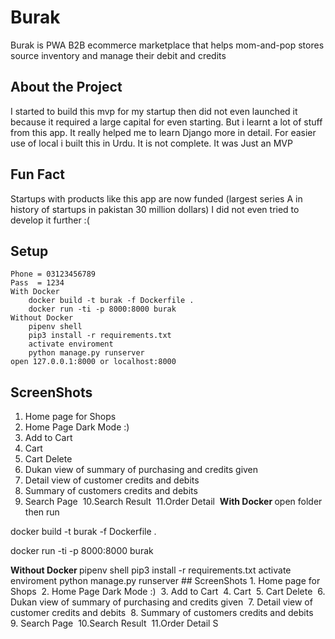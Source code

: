 # Burak
Burak is PWA B2B ecommerce marketplace that helps mom-and-pop stores source inventory and manage their debit and credits



## About the Project
I started to build this mvp for my startup then did not even launched it because it required a large capital for even starting. But i learnt a lot of stuff from this app. It really helped me to learn Django more in detail. 
For easier use of local i built this in Urdu. It is not complete. It was Just an MVP
## Fun Fact
Startups with products like this app are now funded (largest series A in history of startups in pakistan 30 million dollars)
I did not even tried to develop it further :(
## Setup
	Phone = 03123456789
	Pass  = 1234
	With Docker 
		docker build -t burak -f Dockerfile .
		docker run -ti -p 8000:8000 burak
	Without Docker 
		pipenv shell
		pip3 install -r requirements.txt
		activate enviroment
		python manage.py runserver
	open 127.0.0.1:8000 or localhost:8000

## ScreenShots

1. Home page for Shops <img src='./screenshots/home.png' alt='' />
2. Home Page Dark Mode :) <img src='./screenshots/home_dark.png' alt='' />
3. Add to Cart <img src='./screenshots/add_to_cart.png' alt='' />
4. Cart <img src='./screenshots/cart.png' alt='' />
5. Cart Delete <img src='./screenshots/cart_delete.png' alt='' />
6. Dukan view of summary of purchasing and credits given <img src='./screenshots/dukan_acc_detail.png' alt='' />
7. Detail view of customer credits and debits <img src='./screenshots/khata_view_customer.png' alt='' />
8. Summary of customers credits and debits <img src='./screenshots/khata.png' alt='' />
9. Search Page <img src='./screenshots/search_p.png' alt='' />
10.Search Result <img src='./screenshots/search_result.png' alt='' />
11.Order Detail <img src='./screenshots/order_detail.png' alt='' />
<b> With Docker </b> 
open folder then run
<p>docker build -t burak -f Dockerfile .</p>
<p>docker run -ti -p 8000:8000 burak</p>
<b> Without Docker </b>
pipenv shell
pip3 install -r requirements.txt
activate enviroment
python manage.py runserver
## ScreenShots
  1. Home page for Shops <img src='./screenshots/home.png' alt='' />
  2. Home Page Dark Mode :) <img src='./screenshots/home_dark.png' alt='' />
  3. Add to Cart <img src='./screenshots/add_to_cart.png' alt='' />
  4. Cart <img src='./screenshots/cart.png' alt='' />
  5. Cart Delete <img src='./screenshots/cart_delete.png' alt='' />
  6. Dukan view of summary of purchasing and credits given <img src='./screenshots/dukan_acc_detail.png' alt='' />
  7. Detail view of customer credits and debits <img src='./screenshots/khata_view_customer.png' alt='' />
  8. Summary of customers credits and debits <img src='./screenshots/khata.png' alt='' />
  9. Search Page <img src='./screenshots/search_p.png' alt='' />
  10.Search Result <img src='./screenshots/search_result.png' alt='' />
  11.Order Detail <img src='./screenshots/order_detail.png' alt='' />S

